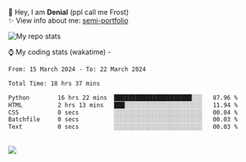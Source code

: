 🤚 Hey, I am **Denial** (ppl call me Frost)  
✨ View info about me: [semi-portfolio](https://frostx.is-a.dev)

<img alt="My repo stats" src="https://github-readme-stats.vercel.app/api?username=FrostX-Official&show_icons=true&theme=radical">

⌚ My coding stats (wakatime) -

<!--START_SECTION:waka-->

```txt
From: 15 March 2024 - To: 22 March 2024

Total Time: 18 hrs 37 mins

Python        16 hrs 22 mins  ██████████████████████░░░   87.96 %
HTML          2 hrs 13 mins   ███░░░░░░░░░░░░░░░░░░░░░░   11.94 %
CSS           0 secs          ░░░░░░░░░░░░░░░░░░░░░░░░░   00.04 %
Batchfile     0 secs          ░░░░░░░░░░░░░░░░░░░░░░░░░   00.03 %
Text          0 secs          ░░░░░░░░░░░░░░░░░░░░░░░░░   00.03 %
```

<!--END_SECTION:waka-->
<br>
<img src="https://spotify-github-profile.vercel.app/api/view.svg?uid=31srkkuzzvig3lqyqlakxnoqfz6y&cover_image=true&theme=default&show_offline=true&background_color=0d1117&interchange=false&bar_color=7024ff">
